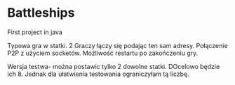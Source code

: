 # Battleships
First project in java

Typowa gra w statki. 2 Graczy łączy się podając ten sam adresy.
Połączenie P2P z użyciem socketów.
Możliwość restartu po zakończeniu gry.

Wersja testwa- można postawic tylko 2 dowolne statki. DOcelowo będzie ich 8. Jednak dla ułatwienia testowania ograniczyłam tą liczbę.
